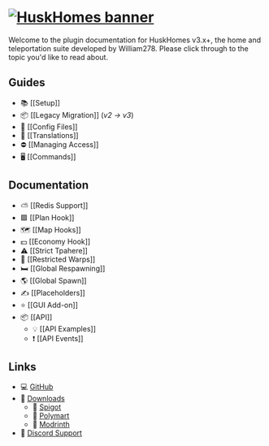 # [![HuskHomes banner](https://raw.githubusercontent.com/WiIIiam278/HuskHomes2/master/images/banner.png)](https://github.com/WiIIiam278/HuskHomes2)
Welcome to the plugin documentation for HuskHomes v3.x+, the home and teleportation suite developed by William278. Please click through to the topic you'd like to read about.

## Guides
* 📚 [[Setup]]
* 📦 [[Legacy Migration]] (*v2 → v3*)
* 📄 [[Config Files]]
* 📝 [[Translations]]
* ⛔ [[Managing Access]]
* 🖥️ [[Commands]]

## Documentation
* ⛅ [[Redis Support]]
* 🟩 [[Plan Hook]]
* 🗺️ [[Map Hooks]]
* 💵 [[Economy Hook]]
* ⚠️ [[Strict Tpahere]]
* 🚫 [[Restricted Warps]]
* 🛏️ [[Global Respawning]]
* 🌎 [[Global Spawn]]
* ✍️ [[Placeholders]]
* ⭐ [[GUI Add-on]]
* 📦 [[API]]
  * 💡 [[API Examples]]
  * ❗ [[API Events]]

## Links
* 💻 [GitHub](https://github.com/WiIIiam278/HuskHomes2)
* 📂 [Downloads](https://www.spigotmc.org/resources/huskhomes.83767/)
  * 🚰 [Spigot](https://www.spigotmc.org/resources/huskhomes.83767/)
  * 🛒 [Polymart](https://polymart.org/resource/huskhomes.284/)
  * 🔧 [Modrinth](https://modrinth.com/plugin/huskhomes)
* 💬 [Discord Support](https://discord.gg/tVYhJfyDWG)